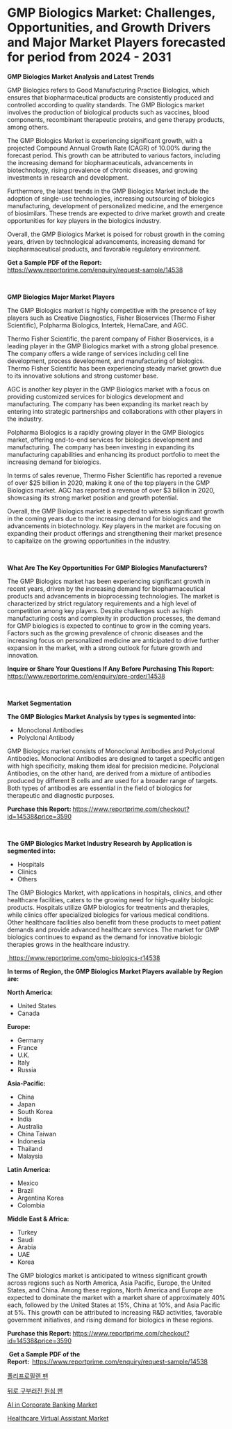 <p><h1>GMP Biologics Market: Challenges, Opportunities, and Growth Drivers and Major Market Players forecasted for period from 2024 - 2031</h1></p><p><strong>GMP Biologics Market Analysis and Latest Trends</strong></p>
<p><p>GMP Biologics refers to Good Manufacturing Practice Biologics, which ensures that biopharmaceutical products are consistently produced and controlled according to quality standards. The GMP Biologics market involves the production of biological products such as vaccines, blood components, recombinant therapeutic proteins, and gene therapy products, among others.</p><p>The GMP Biologics Market is experiencing significant growth, with a projected Compound Annual Growth Rate (CAGR) of 10.00% during the forecast period. This growth can be attributed to various factors, including the increasing demand for biopharmaceuticals, advancements in biotechnology, rising prevalence of chronic diseases, and growing investments in research and development.</p><p>Furthermore, the latest trends in the GMP Biologics Market include the adoption of single-use technologies, increasing outsourcing of biologics manufacturing, development of personalized medicine, and the emergence of biosimilars. These trends are expected to drive market growth and create opportunities for key players in the biologics industry.</p><p>Overall, the GMP Biologics Market is poised for robust growth in the coming years, driven by technological advancements, increasing demand for biopharmaceutical products, and favorable regulatory environment.</p></p>
<p><strong>Get a Sample PDF of the Report:&nbsp;</strong> <a href="https://www.reportprime.com/enquiry/request-sample/14538">https://www.reportprime.com/enquiry/request-sample/14538</a></p>
<p>&nbsp;</p>
<p><strong>GMP Biologics Major Market Players</strong></p>
<p><p>The GMP Biologics market is highly competitive with the presence of key players such as Creative Diagnostics, Fisher Bioservices (Thermo Fisher Scientific), Polpharma Biologics, Intertek, HemaCare, and AGC. </p><p>Thermo Fisher Scientific, the parent company of Fisher Bioservices, is a leading player in the GMP Biologics market with a strong global presence. The company offers a wide range of services including cell line development, process development, and manufacturing of biologics. Thermo Fisher Scientific has been experiencing steady market growth due to its innovative solutions and strong customer base.</p><p>AGC is another key player in the GMP Biologics market with a focus on providing customized services for biologics development and manufacturing. The company has been expanding its market reach by entering into strategic partnerships and collaborations with other players in the industry.</p><p>Polpharma Biologics is a rapidly growing player in the GMP Biologics market, offering end-to-end services for biologics development and manufacturing. The company has been investing in expanding its manufacturing capabilities and enhancing its product portfolio to meet the increasing demand for biologics.</p><p>In terms of sales revenue, Thermo Fisher Scientific has reported a revenue of over $25 billion in 2020, making it one of the top players in the GMP Biologics market. AGC has reported a revenue of over $3 billion in 2020, showcasing its strong market position and growth potential.</p><p>Overall, the GMP Biologics market is expected to witness significant growth in the coming years due to the increasing demand for biologics and the advancements in biotechnology. Key players in the market are focusing on expanding their product offerings and strengthening their market presence to capitalize on the growing opportunities in the industry.</p></p>
<p>&nbsp;</p>
<p><strong>What Are The Key Opportunities For GMP Biologics Manufacturers?</strong></p>
<p><p>The GMP Biologics market has been experiencing significant growth in recent years, driven by the increasing demand for biopharmaceutical products and advancements in bioprocessing technologies. The market is characterized by strict regulatory requirements and a high level of competition among key players. Despite challenges such as high manufacturing costs and complexity in production processes, the demand for GMP biologics is expected to continue to grow in the coming years. Factors such as the growing prevalence of chronic diseases and the increasing focus on personalized medicine are anticipated to drive further expansion in the market, with a strong outlook for future growth and innovation.</p></p>
<p><strong>Inquire or Share Your Questions If Any Before Purchasing This Report:</strong> <a href="https://www.reportprime.com/enquiry/pre-order/14538">https://www.reportprime.com/enquiry/pre-order/14538</a></p>
<p>&nbsp;</p>
<p><strong>Market Segmentation</strong></p>
<p><strong>The GMP Biologics Market Analysis by types is segmented into:</strong></p>
<p><ul><li>Monoclonal Antibodies</li><li>Polyclonal Antibody</li></ul></p>
<p><p>GMP Biologics market consists of Monoclonal Antibodies and Polyclonal Antibodies. Monoclonal Antibodies are designed to target a specific antigen with high specificity, making them ideal for precision medicine. Polyclonal Antibodies, on the other hand, are derived from a mixture of antibodies produced by different B cells and are used for a broader range of targets. Both types of antibodies are essential in the field of biologics for therapeutic and diagnostic purposes.</p></p>
<p><strong>Purchase this Report:&nbsp;</strong><a href="https://www.reportprime.com/checkout?id=14538&price=3590">https://www.reportprime.com/checkout?id=14538&price=3590</a></p>
<p>&nbsp;</p>
<p><strong>The GMP Biologics Market Industry Research by Application is segmented into:</strong></p>
<p><ul><li>Hospitals</li><li>Clinics</li><li>Others</li></ul></p>
<p><p>The GMP Biologics Market, with applications in hospitals, clinics, and other healthcare facilities, caters to the growing need for high-quality biologic products. Hospitals utilize GMP biologics for treatments and therapies, while clinics offer specialized biologics for various medical conditions. Other healthcare facilities also benefit from these products to meet patient demands and provide advanced healthcare services. The market for GMP biologics continues to expand as the demand for innovative biologic therapies grows in the healthcare industry.</p></p>
<p><a href="https://www.reportprime.com/gmp-biologics-r14538">&nbsp;https://www.reportprime.com/gmp-biologics-r14538</a></p>
<p><strong>In terms of Region, the GMP Biologics Market Players available by Region are:</strong></p>
<p>
    <p> <strong> North America: </strong>
        <ul>
            <li>United States</li>
            <li>Canada</li>
        </ul>
        </p> 
    <p> <strong> Europe: </strong>
        <ul>
            <li>Germany</li>
            <li>France</li>
            <li>U.K.</li>
            <li>Italy</li>
            <li>Russia</li>
        </ul>
        </p> 
    <p> <strong> Asia-Pacific: </strong>
        <ul>
            <li>China</li>
            <li>Japan</li>
            <li>South Korea</li>
            <li>India</li>
            <li>Australia</li>
            <li>China Taiwan</li>
            <li>Indonesia</li>
            <li>Thailand</li>
            <li>Malaysia</li>
        </ul>
        </p> 
    <p> <strong> Latin America: </strong>
        <ul>
            <li>Mexico</li>
            <li>Brazil</li>
            <li>Argentina Korea</li>
            <li>Colombia</li>
        </ul>
        </p> 
    <p> <strong> Middle East & Africa: </strong>
        <ul>
            <li>Turkey</li>
            <li>Saudi</li>
            <li>Arabia</li>
            <li>UAE</li>
            <li>Korea</li>
        </ul>
    </p>
    </p>
<p><p>The GMP biologics market is anticipated to witness significant growth across regions such as North America, Asia Pacific, Europe, the United States, and China. Among these regions, North America and Europe are expected to dominate the market with a market share of approximately 40% each, followed by the United States at 15%, China at 10%, and Asia Pacific at 5%. This growth can be attributed to increasing R&D activities, favorable government initiatives, and rising demand for biologics in these regions.</p></p>
<p><strong>Purchase this Report: </strong><a href="https://www.reportprime.com/checkout?id=14538&price=3590">https://www.reportprime.com/checkout?id=14538&price=3590</a></p>
<p>&nbsp;<strong>Get a Sample PDF of the Report:&nbsp;&nbsp;</strong><a href="https://www.reportprime.com/enquiry/request-sample/14538">https://www.reportprime.com/enquiry/request-sample/14538</a></p>
<p><strong></strong></p>
<p><p><a href="https://github.com/royErdmtyan906778/Market-Research-Report-List-1/blob/main/262741675437.md">폴리프로필렌 팬</a></p><p><a href="https://github.com/valroy852/Market-Research-Report-List-1/blob/main/411109575438.md">뒤로 구부러진 원심 팬</a></p><p><a href="https://github.com/kathiaseamanalvaradovlprc2h/Market-Research-Report-List-2/blob/main/ai-in-corporate-banking-market.md">AI in Corporate Banking Market</a></p><p><a href="https://github.com/wusalecollins540tpqoz/Market-Research-Report-List-2/blob/main/healthcare-virtual-assistant-market.md">Healthcare Virtual Assistant Market</a></p></p>
